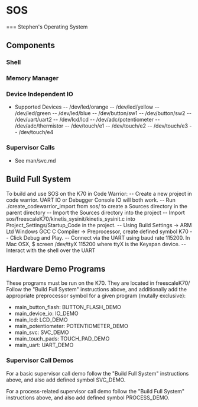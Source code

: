 # SOS
===
Stephen's Operating System

## Components
### Shell

### Memory Manager

### Device Independent IO
- Supported Devices
-- /dev/led/orange
-- /dev/led/yellow
-- /dev/led/green
-- /dev/led/blue
-- /dev/button/sw1
-- /dev/button/sw2
-- /dev/uart/uart2
-- /dev/lcd/lcd
-- /dev/adc/potentiometer
-- /dev/adc/thermistor
-- /dev/touch/e1
-- /dev/touch/e2
-- /dev/touch/e3
-- /dev/touch/e4

### Supervisor Calls
- See man/svc.md

## Build Full System
To build and use SOS on the K70 in Code Warrior:
-- Create a new project in code warrior. UART IO or Debugger Console IO will both work.
-- Run ./create\_codewarrior\_import from sos/ to create a Sources directory in the parent directory
-- Import the Sources directory into the project
-- Import sos/freescaleK70/kinetis\_sysinit/kinetis_sysinit.c into Project\_Settings/Startup\_Code in the project.
-- Using Build Settings -> ARM Ltd Windows GCC C Compiler -> Preprocessor, create defined symbol K70
-- Click Debug and Play.
-- Connect via the UART using baud rate 115200. In Mac OSX, $ screen /dev/ttyX 115200 where ttyX is the Keyspan device.
-- Interact with the shell over the UART

## Hardware Demo Programs
These programs must be run on the K70. They are located in freescaleK70/
Follow the "Build Full System" instructions above,
and additionally add the appropriate preprocessor symbol for a given program (mutally exclusive):
- main\_button\_flash: BUTTON\_FLASH\_DEMO
- main\_device\_io: IO\_DEMO
- main\_lcd: LCD\_DEMO
- main\_potentiometer: POTENTIOMETER\_DEMO
- main\_svc: SVC\_DEMO
- main\_touch\_pads: TOUCH\_PAD\_DEMO
- main\_uart: UART\_DEMO

### Supervisor Call Demos
For a basic supervisor call demo follow the
"Build Full System" instructions above, and also add defined symbol SVC_DEMO.

For a process-related supervisor call demo follow the
"Build Full System" instructions above, and also add defined symbol PROCESS_DEMO.
